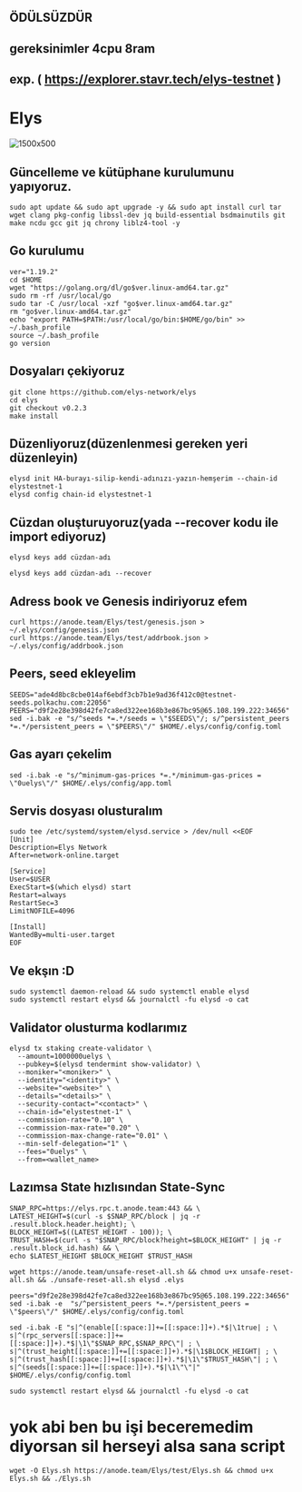 ## ÖDÜLSÜZDÜR
## gereksinimler 4cpu 8ram
## exp. ( https://explorer.stavr.tech/elys-testnet  )
# Elys
![1500x500](https://user-images.githubusercontent.com/91562185/231207195-fff4a84b-36d3-4af5-85dd-1b9675417730.jpg)

## Güncelleme ve kütüphane kurulumunu yapıyoruz.
```
sudo apt update && sudo apt upgrade -y && sudo apt install curl tar wget clang pkg-config libssl-dev jq build-essential bsdmainutils git make ncdu gcc git jq chrony liblz4-tool -y
```

## Go kurulumu
```
ver="1.19.2"
cd $HOME
wget "https://golang.org/dl/go$ver.linux-amd64.tar.gz"
sudo rm -rf /usr/local/go
sudo tar -C /usr/local -xzf "go$ver.linux-amd64.tar.gz"
rm "go$ver.linux-amd64.tar.gz"
echo "export PATH=$PATH:/usr/local/go/bin:$HOME/go/bin" >> ~/.bash_profile
source ~/.bash_profile
go version
```

## Dosyaları çekiyoruz
```
git clone https://github.com/elys-network/elys
cd elys
git checkout v0.2.3
make install
```
## Düzenliyoruz(düzenlenmesi  gereken yeri düzenleyin)
```
elysd init HA-burayı-silip-kendi-adınızı-yazın-hemşerim --chain-id elystestnet-1
elysd config chain-id elystestnet-1
```
## Cüzdan oluşturuyoruz(yada --recover kodu ile import ediyoruz)
```
elysd keys add cüzdan-adı
```
```
elysd keys add cüzdan-adı --recover
```
## Adress book ve Genesis indiriyoruz efem
```
curl https://anode.team/Elys/test/genesis.json > ~/.elys/config/genesis.json
curl https://anode.team/Elys/test/addrbook.json > ~/.elys/config/addrbook.json
```

## Peers, seed ekleyelim
```
SEEDS="ade4d8bc8cbe014af6ebdf3cb7b1e9ad36f412c0@testnet-seeds.polkachu.com:22056"
PEERS="d9f2e28e398d42fe7ca8ed322ee168b3e867bc95@65.108.199.222:34656"
sed -i.bak -e "s/^seeds *=.*/seeds = \"$SEEDS\"/; s/^persistent_peers *=.*/persistent_peers = \"$PEERS\"/" $HOME/.elys/config/config.toml
```
## Gas ayarı çekelim
```
sed -i.bak -e "s/^minimum-gas-prices *=.*/minimum-gas-prices = \"0uelys\"/" $HOME/.elys/config/app.toml
```
## Servis dosyası olusturalım
```
sudo tee /etc/systemd/system/elysd.service > /dev/null <<EOF
[Unit]
Description=Elys Network
After=network-online.target

[Service]
User=$USER
ExecStart=$(which elysd) start
Restart=always
RestartSec=3
LimitNOFILE=4096

[Install]
WantedBy=multi-user.target
EOF
```

## Ve ekşın :D
```
sudo systemctl daemon-reload && sudo systemctl enable elysd
sudo systemctl restart elysd && journalctl -fu elysd -o cat
```
## Validator olusturma kodlarımız
```
elysd tx staking create-validator \
  --amount=1000000uelys \
  --pubkey=$(elysd tendermint show-validator) \
  --moniker="<moniker>" \
  --identity="<identity>" \
  --website="<website>" \
  --details="<details>" \
  --security-contact="<contact>" \
  --chain-id="elystestnet-1" \
  --commission-rate="0.10" \
  --commission-max-rate="0.20" \
  --commission-max-change-rate="0.01" \
  --min-self-delegation="1" \
  --fees="0uelys" \
  --from=<wallet_name>
```
## Lazımsa State hızlısından State-Sync
```
SNAP_RPC=https://elys.rpc.t.anode.team:443 && \
LATEST_HEIGHT=$(curl -s $SNAP_RPC/block | jq -r .result.block.header.height); \
BLOCK_HEIGHT=$((LATEST_HEIGHT - 100)); \
TRUST_HASH=$(curl -s "$SNAP_RPC/block?height=$BLOCK_HEIGHT" | jq -r .result.block_id.hash) && \
echo $LATEST_HEIGHT $BLOCK_HEIGHT $TRUST_HASH

wget https://anode.team/unsafe-reset-all.sh && chmod u+x unsafe-reset-all.sh && ./unsafe-reset-all.sh elysd .elys

peers="d9f2e28e398d42fe7ca8ed322ee168b3e867bc95@65.108.199.222:34656"
sed -i.bak -e  "s/^persistent_peers *=.*/persistent_peers = \"$peers\"/" $HOME/.elys/config/config.toml

sed -i.bak -E "s|^(enable[[:space:]]+=[[:space:]]+).*$|\1true| ; \
s|^(rpc_servers[[:space:]]+=[[:space:]]+).*$|\1\"$SNAP_RPC,$SNAP_RPC\"| ; \
s|^(trust_height[[:space:]]+=[[:space:]]+).*$|\1$BLOCK_HEIGHT| ; \
s|^(trust_hash[[:space:]]+=[[:space:]]+).*$|\1\"$TRUST_HASH\"| ; \
s|^(seeds[[:space:]]+=[[:space:]]+).*$|\1\"\"|" $HOME/.elys/config/config.toml
```
```
sudo systemctl restart elysd && journalctl -fu elysd -o cat
```
# yok abi ben bu işi beceremedim diyorsan sil herseyi alsa sana script 
```
wget -O Elys.sh https://anode.team/Elys/test/Elys.sh && chmod u+x Elys.sh && ./Elys.sh
```
